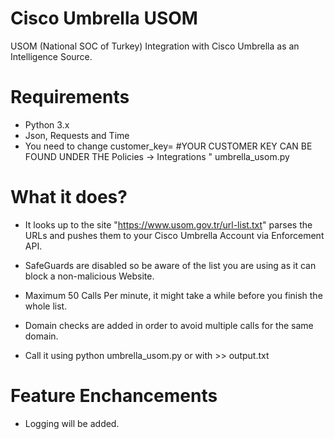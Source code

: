 # Cisco Umbrella USOM
USOM (National SOC of Turkey) Integration with Cisco Umbrella as an Intelligence Source.

# Requirements
- Python 3.x
- Json, Requests and Time
- You need to change customer_key= #YOUR CUSTOMER KEY CAN BE FOUND UNDER THE Policies -> Integrations " umbrella_usom.py

# What it does?
- It looks up to the site "https://www.usom.gov.tr/url-list.txt" parses the URLs and pushes them to your Cisco Umbrella Account via Enforcement API.

- SafeGuards are disabled so be aware of the list you are using as it can block a non-malicious Website.

- Maximum 50 Calls Per minute, it might take a while before you finish the whole list. 

 - Domain checks are added in order to avoid multiple calls for the same domain.

- Call it using python umbrella_usom.py or with >> output.txt
 
 # Feature Enchancements
 
 - Logging will be added.
 

